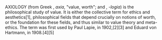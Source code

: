 AXIOLOGY (from Greek , _axia_, "value, worth"; and , _-logia_) is the philosophical study of value. It is either the collective term for ethics and aesthetics[1], philosophical fields that depend crucially on notions of worth, or the foundation for these fields, and thus similar to value theory and meta-ethics. The term was first used by Paul Lapie, in 1902,[2][3] and Eduard von Hartmann, in 1908.[4][5]
